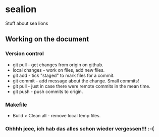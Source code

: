 # sealion
Stuff about sea lions

## Working on the document

### Version control

* git pull - get changes from origin on github.
* local changes - work on files, add new files.
* git add - tick "staged" to mark files for a commit.
* git commit - add message about the change. Small commits!
* git pull - just in case there were remote commits in the mean time.
* git push - push commits to origin.

### Makefile

* Build > Clean all - remove local temp files.

### Ohhhh jeee, ich hab das alles schon wieder vergessen!!! :-(
